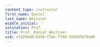 ```yaml
---
content_type: instructor
first_name: Daniel
last_name: Weitzner
middle_initial: ''
salutation: Prof.
title: Prof. Daniel Weitzner
uid: e1d29dd0-0198-f30e-f768-394595070a00
---
```

